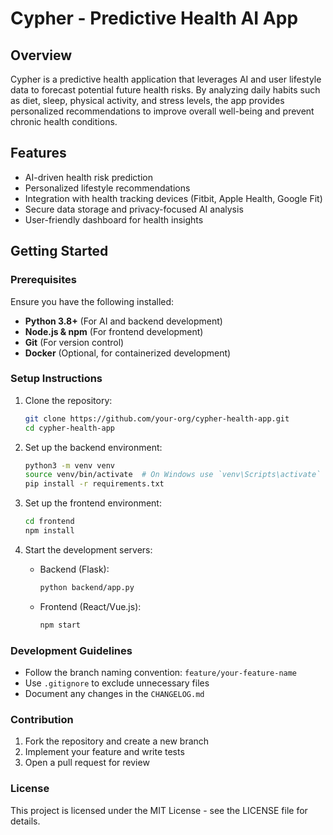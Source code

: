 # Cypher - Predictive Health AI App

## Overview
Cypher is a predictive health application that leverages AI and user lifestyle data to forecast potential future health risks. By analyzing daily habits such as diet, sleep, physical activity, and stress levels, the app provides personalized recommendations to improve overall well-being and prevent chronic health conditions.

## Features
- AI-driven health risk prediction
- Personalized lifestyle recommendations
- Integration with health tracking devices (Fitbit, Apple Health, Google Fit)
- Secure data storage and privacy-focused AI analysis
- User-friendly dashboard for health insights

## Getting Started

### Prerequisites
Ensure you have the following installed:
- **Python 3.8+** (For AI and backend development)
- **Node.js & npm** (For frontend development)
- **Git** (For version control)
- **Docker** (Optional, for containerized development)

### Setup Instructions
1. Clone the repository:
   ```sh
   git clone https://github.com/your-org/cypher-health-app.git
   cd cypher-health-app
   ```

2. Set up the backend environment:
   ```sh
   python3 -m venv venv
   source venv/bin/activate  # On Windows use `venv\Scripts\activate`
   pip install -r requirements.txt
   ```

3. Set up the frontend environment:
   ```sh
   cd frontend
   npm install
   ```

4. Start the development servers:
   - Backend (Flask):
     ```sh
     python backend/app.py
     ```
   - Frontend (React/Vue.js):
     ```sh
     npm start
     ```

### Development Guidelines
- Follow the branch naming convention: `feature/your-feature-name`
- Use `.gitignore` to exclude unnecessary files
- Document any changes in the `CHANGELOG.md`

### Contribution
1. Fork the repository and create a new branch
2. Implement your feature and write tests
3. Open a pull request for review

### License
This project is licensed under the MIT License - see the LICENSE file for details.

